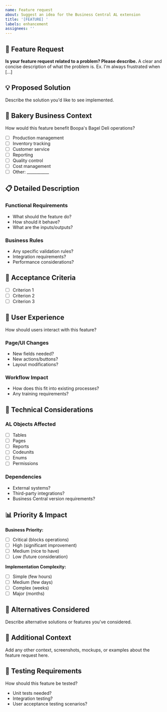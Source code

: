 ```yaml
---
name: Feature request
about: Suggest an idea for the Business Central AL extension
title: '[FEATURE] '
labels: enhancement
assignees: ''
---
```


## 🚀 **Feature Request**

**Is your feature request related to a problem? Please describe.**
A clear and concise description of what the problem is. Ex. I'm always frustrated when [...]

## 💡 **Proposed Solution**

Describe the solution you'd like to see implemented.

## 🏪 **Bakery Business Context**

How would this feature benefit Boopa's Bagel Deli operations?

- [ ] Production management
- [ ] Inventory tracking  
- [ ] Customer service
- [ ] Reporting
- [ ] Quality control
- [ ] Cost management
- [ ] Other: ___________

## 📋 **Detailed Description**

### **Functional Requirements**
- What should the feature do?
- How should it behave?
- What are the inputs/outputs?

### **Business Rules**
- Any specific validation rules?
- Integration requirements?
- Performance considerations?

## 🎯 **Acceptance Criteria**

- [ ] Criterion 1
- [ ] Criterion 2
- [ ] Criterion 3

## 📱 **User Experience**

How should users interact with this feature?

### **Page/UI Changes**
- New fields needed?
- New actions/buttons?
- Layout modifications?

### **Workflow Impact**
- How does this fit into existing processes?
- Any training requirements?

## 🔧 **Technical Considerations**

### **AL Objects Affected**
- [ ] Tables
- [ ] Pages
- [ ] Reports
- [ ] Codeunits
- [ ] Enums
- [ ] Permissions

### **Dependencies**
- External systems?
- Third-party integrations?
- Business Central version requirements?

## 📊 **Priority & Impact**

**Business Priority:**
- [ ] Critical (blocks operations)
- [ ] High (significant improvement)
- [ ] Medium (nice to have)
- [ ] Low (future consideration)

**Implementation Complexity:**
- [ ] Simple (few hours)
- [ ] Medium (few days)
- [ ] Complex (weeks)
- [ ] Major (months)

## 🔄 **Alternatives Considered**

Describe alternative solutions or features you've considered.

## 📎 **Additional Context**

Add any other context, screenshots, mockups, or examples about the feature request here.

## 🧪 **Testing Requirements**

How should this feature be tested?
- Unit tests needed?
- Integration testing?
- User acceptance testing scenarios?
